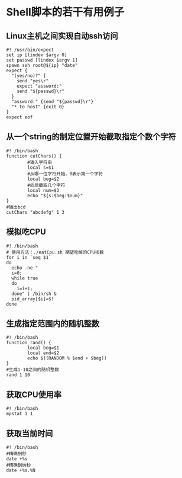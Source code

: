 # Shell脚本的若干有用例子
## Linux主机之间实现自动ssh访问
```shell
#! /usr/bin/expect
set ip [lindex $argv 0]
set passwd [lindex $argv 1]
spawn ssh root@${ip} "date"
expect {
  "(yes/no)?" {
    send "yes\r"
    expect "assword:"
    send "${passwd}\r"
  }
  "assword:" {send "${passwd}\r"}
  "* to host" {exit 0}
}
expect eof
```
## 从一个string的制定位置开始截取指定个数个字符
```shell
#! /bin/bash
function cutChars() {
        #输入字符串
        local s=$1
        #从哪一位字符开始，0表示第一个字符
        local beg=$2
        #向后截取几个字符
        local num=$3
        echo "${s:$beg:$num}"
}
#输出bcd
cutChars "abcdefg" 1 3
```
## 模拟吃CPU
```shell
#! /bin/bash
# 使用方法：./eatCpu.sh 期望吃掉的CPU核数
for i in `seq $1`
do
  echo -ne "
  i=0;
  while true
  do
    i=i+1;
  done" | /bin/sh &
  pid_array[$i]=$!
done
```
## 生成指定范围内的随机整数
```shell
#! /bin/bash
function rand() {
        local beg=$1
        local end=$2
        echo $((RANDOM % $end + $beg))
}
#生成1-10之间的随机整数
rand 1 10
```
## 获取CPU使用率
```shell
#! /bin/bash
mpstat 1 1
```
## 获取当前时间
```shell
#! /bin/bash
#精确到秒
date +%s
#精确到纳秒
date +%s.%N
```
